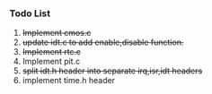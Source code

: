 ### Todo List
1. ~~Implement cmos.c~~
2. ~~update idt.c to add enable,disable function.~~
3. ~~Implement rtc.c~~
4. Implement pit.c
5. ~~split idt.h header into separate irq,isr,idt headers~~
6. implement time.h header
